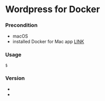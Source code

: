 # Wordpress for Docker

### Precondition
  - macOS
  - installed Docker for Mac app [LINK](https://www.docker.com/docker-mac)

### Usage

```
$
```


### Version
- 
- 

